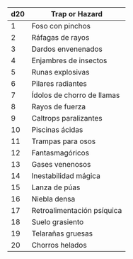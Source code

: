 |d20|Trap or Hazard|
|---|--------------|
|1  |Foso con pinchos |
|2  |Ráfagas de rayos |
|3  |Dardos envenenados |
|4  |Enjambres de insectos |
|5  |Runas explosivas |
|6  |Pilares radiantes |
|7  |Ídolos de chorro de llamas |
|8  |Rayos de fuerza |
|9  |Caltrops paralizantes |
|10 |Piscinas ácidas |
|11 |Trampas para osos|
|12 |Fantasmagóricos|
|13 |Gases venenosos|
|14 |Inestabilidad mágica|
|15 |Lanza de púas |
|16 |Niebla densa  |
|17 |Retroalimentación psíquica|
|18 |Suelo grasiento|
|19 |Telarañas gruesas|
|20 |Chorros helados|
